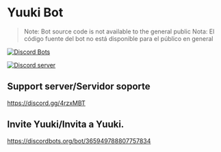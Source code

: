 
# Yuuki Bot

> Note: Bot source code is not available to the general public
> Nota: El código fuente del bot no está disponible para el público en general

<a href="https://discordbots.org/bot/365949788807757834">
  <img src="https://discordbots.org/api/widget/365949788807757834.svg" alt="Discord Bots" />
</a>

<p>
  <a href="https://discord.gg/abyRgJ8"><img src="https://camo.githubusercontent.com/91c586711ff648bdb02f1d71aef2801713577624/68747470733a2f2f692e696d6775722e636f6d2f5154396c686e672e706e67" alt="Discord server"></a>
</p>

## Support server/Servidor soporte

https://discord.gg/4rzxMBT

## Invite Yuuki/Invita a Yuuki.

https://discordbots.org/bot/365949788807757834
